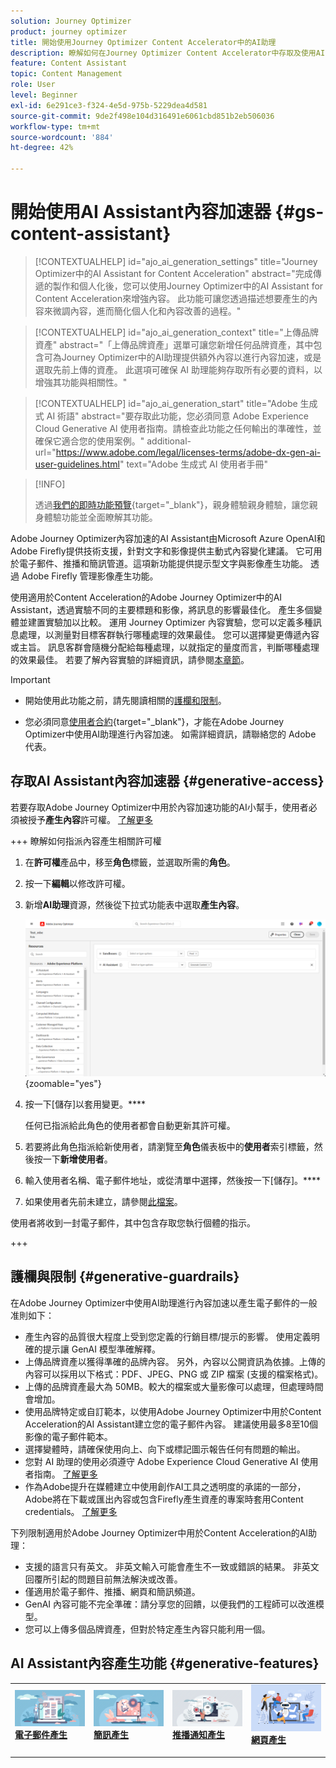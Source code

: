 ```yaml
---
solution: Journey Optimizer
product: journey optimizer
title: 開始使用Journey Optimizer Content Accelerator中的AI助理
description: 瞭解如何在Journey Optimizer Content Accelerator中存取及使用AI Assistant
feature: Content Assistant
topic: Content Management
role: User
level: Beginner
exl-id: 6e291ce3-f324-4e5d-975b-5229dea4d581
source-git-commit: 9de2f498e104d316491e6061cbd851b2eb506036
workflow-type: tm+mt
source-wordcount: '884'
ht-degree: 42%

---
```


# 開始使用AI Assistant內容加速器 {#gs-content-assistant}

>[!CONTEXTUALHELP]
>id="ajo_ai_generation_settings"
>title="Journey Optimizer中的AI Assistant for Content Acceleration"
>abstract="完成傳遞的製作和個人化後，您可以使用Journey Optimizer中的AI Assistant for Content Acceleration來增強內容。 此功能可讓您透過描述想要產生的內容來微調內容，進而簡化個人化和內容改善的過程。"

>[!CONTEXTUALHELP]
>id="ajo_ai_generation_context"
>title="上傳品牌資產"
>abstract="「上傳品牌資產」選單可讓您新增任何品牌資產，其中包含可為Journey Optimizer中的AI助理提供額外內容以進行內容加速，或是選取先前上傳的資產。 此選項可確保 AI 助理能夠存取所有必要的資料，以增強其功能與相關性。"

>[!CONTEXTUALHELP]
>id="ajo_ai_generation_start"
>title="Adobe 生成式 AI 術語"
>abstract="要存取此功能，您必須同意 Adobe Experience Cloud Generative Al 使用者指南。請檢查此功能之任何輸出的準確性，並確保它適合您的使用案例。"
>additional-url="https://www.adobe.com/legal/licenses-terms/adobe-dx-gen-ai-user-guidelines.html" text="Adobe 生成式 AI 使用者手冊"

>[!INFO]
>
>透過[我們的即時功能預覽](https://experienceleague.adobe.com/en/apps/journey-optimizer/ai-assistant-content-accelerator){target="_blank"}，親身體驗親身體驗，讓您親身體驗功能並全面瞭解其功能。


Adobe Journey Optimizer內容加速的AI Assistant由Microsoft Azure OpenAI和Adobe Firefly提供技術支援，針對文字和影像提供主動式內容變化建議。 它可用於電子郵件、推播和簡訊管道。這項新功能提供提示型文字與影像產生功能。 透過 Adobe Firefly 管理影像產生功能。

使用適用於Content Acceleration的Adobe Journey Optimizer中的AI Assistant，透過實驗不同的主要標題和影像，將訊息的影響最佳化。 產生多個變體並建置實驗加以比較。 運用 Journey Optimizer 內容實驗，您可以定義多種訊息處理，以測量對目標客群執行哪種處理的效果最佳。 您可以選擇變更傳遞內容或主旨。 訊息客群會隨機分配給每種處理，以就指定的量度而言，判斷哪種處理的效果最佳。 若要了解內容實驗的詳細資訊，請參閱[本章節](../content-management/content-experiment.md)。

>[!IMPORTANT]
>
>* 開始使用此功能之前，請先閱讀相關的[護欄和限制](#generative-guardrails)。
>
>
>* 您必須同意[使用者合約](https://www.adobe.com/legal/licenses-terms/adobe-dx-gen-ai-user-guidelines.html){target="_blank"}，才能在Adobe Journey Optimizer中使用AI助理進行內容加速。 如需詳細資訊，請聯絡您的 Adobe 代表。

## 存取AI Assistant內容加速器 {#generative-access}

若要存取Adobe Journey Optimizer中用於內容加速功能的AI小幫手，使用者必須被授予&#x200B;**產生內容**&#x200B;許可權。 [了解更多](../administration/permissions.md)

+++  瞭解如何指派內容產生相關許可權

1. 在&#x200B;**許可權**&#x200B;產品中，移至&#x200B;**角色**&#x200B;標籤，並選取所需的&#x200B;**角色**。

1. 按一下&#x200B;**編輯**&#x200B;以修改許可權。

1. 新增&#x200B;**AI助理**&#x200B;資源，然後從下拉式功能表中選取&#x200B;**產生內容**。

   ![](assets/gen-ai-role.png){zoomable="yes"}

1. 按一下[儲存]以套用變更。****

   任何已指派給此角色的使用者都會自動更新其許可權。

1. 若要將此角色指派給新使用者，請瀏覽至&#x200B;**角色**&#x200B;儀表板中的&#x200B;**使用者**&#x200B;索引標籤，然後按一下&#x200B;**新增使用者**。

1. 輸入使用者名稱、電子郵件地址，或從清單中選擇，然後按一下[儲存]。****

1. 如果使用者先前未建立，請參閱[此檔案](https://experienceleague.adobe.com/en/docs/experience-platform/access-control/abac/permissions-ui/users)。

使用者將收到一封電子郵件，其中包含存取您執行個體的指示。

+++

## 護欄與限制 {#generative-guardrails}

在Adobe Journey Optimizer中使用AI助理進行內容加速以產生電子郵件的一般准則如下：

* 產生內容的品質很大程度上受到您定義的行銷目標/提示的影響。 使用定義明確的提示讓 GenAI 模型準確解釋。  
* 上傳品牌資產以獲得準確的品牌內容。 另外，內容以公開資訊為依據。上傳的內容可以採用以下格式：PDF、JPEG、PNG 或 ZIP 檔案 (支援的檔案格式)。
* 上傳的品牌資產最大為 50MB。較大的檔案或大量影像可以處理，但處理時間會增加。
* 使用品牌特定或自訂範本，以使用Adobe Journey Optimizer中用於Content Acceleration的AI Assistant建立您的電子郵件內容。 建議使用最多8至10個影像的電子郵件範本。
* 選擇變體時，請確保使用向上、向下或標記圖示報告任何有問題的輸出。
* 您對 AI 助理的使用必須遵守 Adobe Experience Cloud Generative AI 使用者指南。 [了解更多](https://www.adobe.com/legal/licenses-terms/adobe-dx-gen-ai-user-guidelines.html)
* 作為Adobe提升在媒體建立中使用創作AI工具之透明度的承諾的一部分，Adobe將在下載或匯出內容或包含Firefly產生資產的專案時套用Content credentials。 [了解更多](https://helpx.adobe.com/firefly/using/content-credentials.html)

下列限制適用於Adobe Journey Optimizer中用於Content Acceleration的AI助理：

* 支援的語言只有英文。 非英文輸入可能會產生不一致或錯誤的結果。 非英文回覆所引起的問題目前無法解決或改善。
* 僅適用於電子郵件、推播、網頁和簡訊頻道。
* GenAI 內容可能不完全準確：請分享您的回饋，以便我們的工程師可以改進模型。
* 您可以上傳多個品牌資產，但對於特定產生內容只能利用一個。


## AI Assistant內容產生功能 {#generative-features}


<table style="table-layout:fixed"><tr style="border: 0;">
<td>
<a href="generative-email.md">
<img alt="電子郵件產生" src="assets/do-not-localize/text-genai.jpeg">
</a>
<div>
<a href="generative-email.md"><strong>電子郵件產生</strong></a>
</div>
<p>
</td>
<td>
<a href="generative-sms.md">
<img alt="簡訊產生" src="assets/do-not-localize/image-genai.jpeg">
</a>
<div><a href="generative-sms.md"><strong>簡訊產生</strong>
</div>
<p>
</td>
<td>
<a href="generative-push.md">
<img alt="推播產生" src="assets/do-not-localize/email-genai.jpeg">
</a>
<div>
<a href="generative-push.md"><strong>推播通知產生</strong></a>
</div>
<p></td>
<td>
<a href="generative-web.md">
<img alt="網頁產生" src="assets/do-not-localize/web-genai.jpeg">
</a>
<div><a href="generative-web.md"><strong>網頁產生</strong>
</div>
<p>
</td>
</tr></table>
